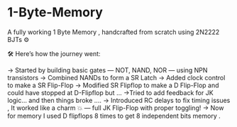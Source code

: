 # 1-Byte-Memory
A fully working 1 Byte Memory , handcrafted from scratch using 2N2222 BJTs ⚙️

🛠️ Here’s how the journey went:

 → Started by building basic gates — NOT, NAND, NOR — using NPN transistors
 → Combined NANDs to form a SR Latch
 → Added clock control to make a SR Flip-Flop
 → Modified SR Flipflop to make a D Flip-Flop and could have stopped at D-Flipflop but ...
 →Tried to add feedback for JK logic... and then things broke ....
 → Introduced RC delays to fix timing issues , It worked like a charm 💥 — full JK Flip-Flop with proper toggling!
→ Now for memory I used D flipflops 8 times to get 8 independent bits memory .
